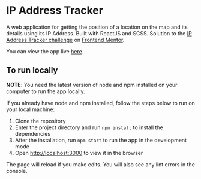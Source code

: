 # IP Address Tracker

A web application for getting the position of a location on the map and its details using its IP Address. Built with ReactJS and SCSS. Solution to the [IP Address Tracker challenge](https://www.frontendmentor.io/challenges/ip-address-tracker-I8-0yYAH0) on [Frontend Mentor](https://frontendmentor.io).

You can view the app live [here](https://ipaddress-tracker.netlify.app/).

## To run locally

**NOTE**: You need the latest version of node and npm installed on your computer to run the app locally.

If you already have node and npm installed, follow the steps below to run on your local machine:

1. Clone the repository
2. Enter the project directory and run `npm install` to install the dependencies
3. After the installation, run `npm start` to run the app in the development mode
4. Open [http://localhost:3000](http://localhost:3000) to view it in the browser

The page will reload if you make edits. You will also see any lint errors in the console.
